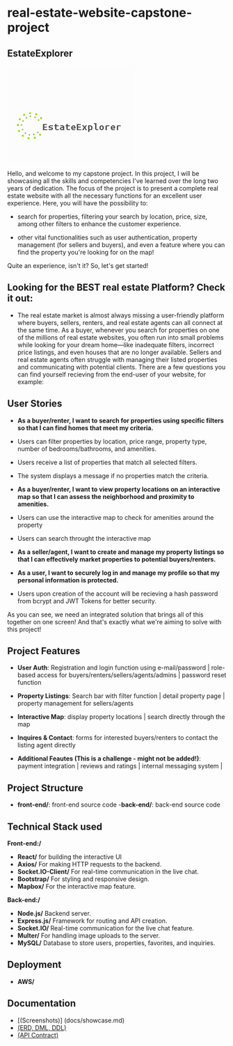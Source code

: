 # real-estate-website-capstone-project

## EstateExplorer

![EstateExplorer Logo](assets/logo.png)

Hello, and welcome to my capstone project. In this project, I will be showcasing all the skills and competencies I've learned over the long two years of dedication. The focus of the project is to present a complete real estate website with all the necessary functions for an excellent user experience. Here, you will have the possibility to:
- search for properties, filtering your search by location, price, size, among other filters to enhance the customer experience.

- other vital functionalities such as user authentication, property management (for sellers and buyers), and even a feature where you can find the property you're looking for on the map!

 Quite an experience, isn't it? So, let's get started!

## Looking for the BEST real estate Platform? Check it out:

- The real estate market is almost always missing a user-friendly platform where buyers, sellers, renters, and real estate agents can all connect at the same time. As a buyer, whenever you search for properties on one of the millions of real estate websites, you often run into small problems while looking for your dream home—like inadequate filters, incorrect price listings, and even houses that are no longer available. Sellers and real estate agents often struggle with managing their listed properties and communicating with potential clients. There are a few questions you can find yourself recieving from the end-user of your website, for example:

## User Stories

- **As a buyer/renter, I want to search for properties using specific filters so that I can find homes that meet my criteria.**

 - Users can filter properties by location, price range, property type, number of bedrooms/bathrooms, and amenities.
- Users receive a list of properties that match all selected filters.
- The system displays a message if no properties match the criteria.

- **As a buyer/renter, I want to view property locations on an interactive map so that I can assess the neighborhood and proximity to amenities.**

- Users can use the interactive map to check for amenities around the property
- Users can search throught the interactive map

- **As a seller/agent, I want to create and manage my property listings so that I can effectively market properties to potential buyers/renters.**


- **As a user, I want to securely log in and manage my profile so that my personal information is protected.**

- Users upon creation of the account will be recieving a hash password from bcrypt and JWT Tokens for better security.


As you can see,  we need an integrated solution that brings all of this together on one screen! And that's exactly what we're aiming to solve with this project!


## Project Features

- **User Auth**: Registration and login function using e-mail/password | role-based access for buyers/renters/sellers/agents/admins | password reset function

- **Property Listings**: Search bar with filter function | detail property page | property management for sellers/agents

- **Interactive Map**: display property locations | search directly through the map

- **Inquires & Contact**: forms for interested buyers/renters to contact the listing agent directly



- **Additional Feautes (This is a challenge - might not be added!)**: payment integration | reviews and ratings | internal messaging system | 



## Project Structure

- **front-end/**: front-end source code 
-**back-end/**: back-end source code 


## Technical Stack used

**Front-end:/** 

- **React/** for building the interactive UI 
- **Axios/**  For making HTTP requests to the backend.
- **Socket.IO-Client/**  For real-time communication in the live chat.
- **Bootstrap/**  For styling and responsive design.
- **Mapbox/**  For the interactive map feature.

**Back-end:/** 

- **Node.js/**  Backend server.
- **Express.js/**  Framework for routing and API creation.
- **Socket.IO/** Real-time communication for the live chat feature.
- **Multer/**  For handling image uploads to the server.
- **MySQL/**  Database to store users, properties, favorites, and inquiries.

## Deployment 

- **AWS/** 

## Documentation

- [(Screenshots)] (docs/showcase.md)
- [(ERD, DML, DDL)](docs/ERD.md)
- [(API Contract)](docs/APIContract.md)



